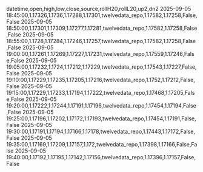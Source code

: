 datetime,open,high,low,close,source,rollH20,rollL20,up2,dn2
2025-09-05 18:45:00,1.17326,1.1736,1.17288,1.17301,twelvedata_repo,1.17582,1.17258,False,False
2025-09-05 18:50:00,1.17301,1.17309,1.17277,1.17281,twelvedata_repo,1.17582,1.17258,False,False
2025-09-05 18:55:00,1.1728,1.17284,1.17246,1.17257,twelvedata_repo,1.17582,1.17258,False,False
2025-09-05 19:00:00,1.17261,1.17269,1.17227,1.17231,twelvedata_repo,1.17559,1.17246,False,False
2025-09-05 19:05:00,1.17232,1.1724,1.17212,1.17229,twelvedata_repo,1.17543,1.17227,False,False
2025-09-05 19:10:00,1.17229,1.17235,1.17205,1.17216,twelvedata_repo,1.1752,1.17212,False,False
2025-09-05 19:15:00,1.17229,1.17233,1.17194,1.17222,twelvedata_repo,1.17468,1.17205,False,False
2025-09-05 19:20:00,1.17222,1.17244,1.17191,1.17196,twelvedata_repo,1.17454,1.17194,False,False
2025-09-05 19:25:00,1.17196,1.17202,1.17172,1.17193,twelvedata_repo,1.17454,1.17191,False,False
2025-09-05 19:30:00,1.17191,1.17194,1.17166,1.17178,twelvedata_repo,1.17443,1.17172,False,False
2025-09-05 19:35:00,1.17169,1.17209,1.17157,1.172,twelvedata_repo,1.17398,1.17166,False,False
2025-09-05 19:40:00,1.17192,1.17195,1.17142,1.17156,twelvedata_repo,1.17396,1.17157,False,False
